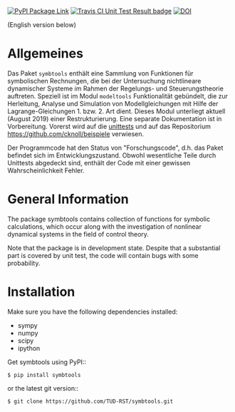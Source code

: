 

[![PyPI Package Link](https://badge.fury.io/py/symbtools.svg "PyPI Package Link")](https://badge.fury.io/py/symbtools) [![Travis CI Unit Test Result badge](https://travis-ci.org/TUD-RST/symbtools.svg?branch=master "Travis CI Unit Test Result badge")](https://travis-ci.org/TUD-RST/symbtools) [![DOI](https://zenodo.org/badge/DOI/10.5281/zenodo.275073.svg)](https://doi.org/10.5281/zenodo.275073)


(English version below)

Allgemeines
===========
Das Paket `symbtools` enthält eine Sammlung von Funktionen für
symbolischen Rechnungen, die bei der Untersuchung nichtlineare dynamischer
Systeme im Rahmen der Regelungs- und Steuerungstheorie auftreten. Speziell ist im Modul `modeltools` Funktionalität gebündelt, die zur Herleitung, Analyse und Simulation von Modellgleichungen mit Hilfe der Lagrange-Gleichungen 1. bzw. 2. Art dient. Dieses Modul unterliegt aktuell (August 2019) einer Restrukturierung. Eine separate Dokumentation ist in Vorbereitung. Vorerst wird auf die [unittests](https://github.com/TUD-RST/symbtools/blob/master/symbtools/test/test_modeltools.py) und auf das Repositorium <https://github.com/cknoll/beispiele> verwiesen.

Der Programmcode hat den Status von "Forschungscode",
d.h. das Paket befindet sich im Entwicklungszustand.
Obwohl wesentliche Teile durch Unittests abgedeckt sind, enthält der Code
mit einer gewissen Wahrscheinlichkeit Fehler.



General Information
===================
The package symbtools contains collection of functions for symbolic
calculations, which occur along with the investigation of nonlinear
dynamical systems in the field of control theory.

Note that the package is in development state. Despite that a substantial
part is covered by unit test, the code will contain bugs with some probability.


Installation
============
Make sure you have the following dependencies installed:

- sympy
- numpy
- scipy
- ipython

Get symbtools using PyPI::

    $ pip install symbtools

or the latest git version::

    $ git clone https://github.com/TUD-RST/symbtools.git

